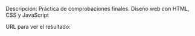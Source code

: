 Descripción: Práctica de comprobaciones finales. Diseño web con HTML, CSS y JavaScript

URL para ver el resultado:

